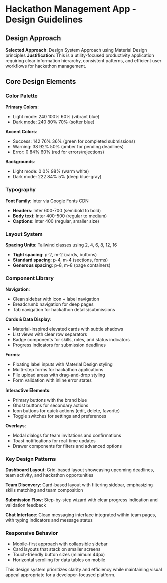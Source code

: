 # Hackathon Management App - Design Guidelines

## Design Approach
**Selected Approach**: Design System Approach using Material Design principles
**Justification**: This is a utility-focused productivity application requiring clear information hierarchy, consistent patterns, and efficient user workflows for hackathon management.

## Core Design Elements

### Color Palette
**Primary Colors**:
- Light mode: 240 100% 60% (vibrant blue)
- Dark mode: 240 80% 70% (softer blue)

**Accent Colors**:
- Success: 142 76% 36% (green for completed submissions)
- Warning: 38 92% 50% (amber for pending deadlines)
- Error: 0 84% 60% (red for errors/rejections)

**Backgrounds**:
- Light mode: 0 0% 98% (warm white)
- Dark mode: 222 84% 5% (deep blue-gray)

### Typography
**Font Family**: Inter via Google Fonts CDN
- **Headers**: Inter 600-700 (semibold to bold)
- **Body text**: Inter 400-500 (regular to medium)
- **Captions**: Inter 400 (regular, smaller size)

### Layout System
**Spacing Units**: Tailwind classes using 2, 4, 6, 8, 12, 16
- **Tight spacing**: p-2, m-2 (cards, buttons)
- **Standard spacing**: p-4, m-4 (sections, forms)
- **Generous spacing**: p-8, m-8 (page containers)

### Component Library

**Navigation**:
- Clean sidebar with icon + label navigation
- Breadcrumb navigation for deep pages
- Tab navigation for hackathon details/submissions

**Cards & Data Display**:
- Material-inspired elevated cards with subtle shadows
- List views with clear row separators
- Badge components for skills, roles, and status indicators
- Progress indicators for submission deadlines

**Forms**:
- Floating label inputs with Material Design styling
- Multi-step forms for hackathon applications
- File upload areas with drag-and-drop styling
- Form validation with inline error states

**Interactive Elements**:
- Primary buttons with the brand blue
- Ghost buttons for secondary actions
- Icon buttons for quick actions (edit, delete, favorite)
- Toggle switches for settings and preferences

**Overlays**:
- Modal dialogs for team invitations and confirmations
- Toast notifications for real-time updates
- Drawer components for filters and advanced options

### Key Design Patterns

**Dashboard Layout**: Grid-based layout showcasing upcoming deadlines, team activity, and hackathon opportunities

**Team Discovery**: Card-based layout with filtering sidebar, emphasizing skills matching and team composition

**Submission Flow**: Step-by-step wizard with clear progress indication and validation feedback

**Chat Interface**: Clean messaging interface integrated within team pages, with typing indicators and message status

### Responsive Behavior
- Mobile-first approach with collapsible sidebar
- Card layouts that stack on smaller screens
- Touch-friendly button sizes (minimum 44px)
- Horizontal scrolling for data tables on mobile

This design system prioritizes clarity and efficiency while maintaining visual appeal appropriate for a developer-focused platform.